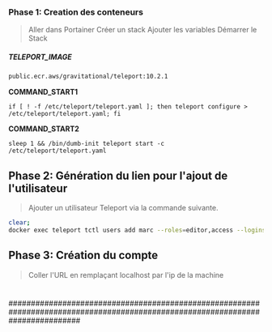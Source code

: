 ### Phase 1: Creation des conteneurs
> Aller dans Portainer
> Créer un stack
> Ajouter les variables
> Démarrer le Stack


##### TELEPORT_IMAGE
```bash
public.ecr.aws/gravitational/teleport:10.2.1
```
**COMMAND_START1**
```
if [ ! -f /etc/teleport/teleport.yaml ]; then teleport configure > /etc/teleport/teleport.yaml; fi
```

**COMMAND_START2**
```
sleep 1 && /bin/dumb-init teleport start -c /etc/teleport/teleport.yaml
```

## Phase 2: Génération du lien pour l'ajout de l'utilisateur
> Ajouter un utilisateur Teleport via la commande suivante.
```bash
clear;
docker exec teleport tctl users add marc --roles=editor,access --logins=root
```
## Phase 3: Création du compte
> Coller l'URL en remplaçant localhost par l'ip de la machine


# 
# 
################################################################################################################################


